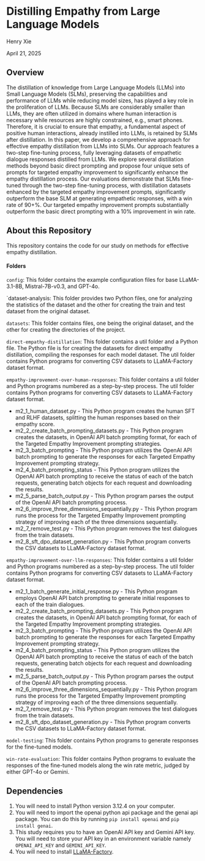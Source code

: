 # Distilling Empathy from Large Language Models
Henry Xie

April 21, 2025

## Overview
The distillation of knowledge from Large Language Models (LLMs) into Small Language Models (SLMs), preserving the capabilities and performance of LLMs while reducing model sizes, has played a key role in the proliferation of LLMs. 
Because SLMs are considerably smaller than LLMs, they are often utilized in domains where human interaction is necessary while resources are highly constrained, e.g., smart phones. 
Therefore, it is crucial to ensure that empathy, a fundamental aspect of positive human interactions, already instilled into LLMs, is retained by SLMs after distillation.
In this paper, we develop a comprehensive approach for effective empathy distillation from LLMs into SLMs. Our approach features a two-step fine-tuning process, fully leveraging datasets of empathetic dialogue responses distilled from LLMs. 
We explore several distillation methods beyond basic direct prompting and propose four unique sets of prompts for targeted empathy improvement to significantly enhance the empathy distillation process. 
Our evaluations demonstrate that SLMs fine-tuned through the two-step fine-tuning process, with distillation datasets enhanced by the targeted empathy improvement prompts, significantly outperform the base SLM at generating empathetic responses, with a win rate of 90+\%. 
Our targeted empathy improvement prompts substantially outperform the basic direct prompting with a 10\% improvement in win rate.

## About this Repository
This repository contains the code for our study on methods for effective empathy distillation.

####  Folders
`config`: This folder contains the example configuration files for base LLaMA-3.1-8B, Mistral-7B-v0.3, and GPT-4o.

`dataset-analysis: This folder provides two Python files, one for analyzing the statistics of the dataset and the other for creating the train and test dataset from the original dataset.

`datasets`: This folder contains files, one being the original dataset, and the other for creating the directories of the project.

`direct-empathy-distillation`: This folder contains a util folder and a Python file. The Python file is for creating the datasets for direct empathy distillation, compiling the responses for each model dataset. The util folder contains Python programs for converting CSV datasets to LLaMA-Factory dataset format.

`empathy-improvement-over-human-responses`: This folder contains a util folder and Python programs numbered as a step-by-step process. The util folder contains Python programs for converting CSV datasets to LLaMA-Factory dataset format.
* m2_1_human_dataset.py - This Python program creates the human SFT and RLHF datasets, splitting the human responses based on their empathy score.
* m2_2_create_batch_prompting_datasets.py - This Python program creates the datasets, in OpenAI API batch prompting format, for each of the Targeted Empathy Improvement prompting strategies.
* m2_3_batch_prompting - This Python program utilizes the OpenAI API batch prompting to generate the responses for each Targeted Empathy Improvement prompting strategy.
* m2_4_batch_prompting_status - This Python program utilizes the OpenAI API batch prompting to receive the status of each of the batch requests, generating batch objects for each request and downloading the results.
* m2_5_parse_batch_output.py - This Python program parses the output of the OpenAI API batch prompting process.
* m2_6_improve_three_dimensions_sequentially.py - This Python program runs the process for the Targeted Empathy Improvement prompting strategy of improving each of the three dimensions sequentially.
* m2_7_remove_test.py - This Python program removes the test dialogues from the train datasets.
* m2_8_sft_dpo_dataset_generation.py - This Python program converts the CSV datasets to LLaMA-Factory dataset format.

`empathy-improvement-over-llm-responses`: This folder contains a util folder and Python programs numbered as a step-by-step process. The util folder contains Python programs for converting CSV datasets to LLaMA-Factory dataset format.
* m2_1_batch_generate_initial_response.py - This Python program employs OpenAI API batch prompting to generate initial responses to each of the train dialogues.
* m2_2_create_batch_prompting_datasets.py - This Python program creates the datasets, in OpenAI API batch prompting format, for each of the Targeted Empathy Improvement prompting strategies.
* m2_3_batch_prompting - This Python program utilizes the OpenAI API batch prompting to generate the responses for each Targeted Empathy Improvement prompting strategy.
* m2_4_batch_prompting_status - This Python program utilizes the OpenAI API batch prompting to receive the status of each of the batch requests, generating batch objects for each request and downloading the results.
* m2_5_parse_batch_output.py - This Python program parses the output of the OpenAI API batch prompting process.
* m2_6_improve_three_dimensions_sequentially.py - This Python program runs the process for the Targeted Empathy Improvement prompting strategy of improving each of the three dimensions sequentially.
* m2_7_remove_test.py - This Python program removes the test dialogues from the train datasets.
* m2_8_sft_dpo_dataset_generation.py - This Python program converts the CSV datasets to LLaMA-Factory dataset format.

`model-testing`: This folder contains Python programs to generate responses for the fine-tuned models.

`win-rate-evaluation`: This folder contains Python programs to evaluate the responses of the fine-tuned models along the win rate metric, judged by either GPT-4o or Gemini.

## Dependencies
1. You will need to install Python version 3.12.4 on your computer.
2. You will need to import the openai python api package and the genai api package. You can do this by running `pip install openai` and `pip install genai`.
3. This study requires you to have an OpenAI API key and Gemini API key. You will need to store your API key in an environment variable namely `OPENAI_API_KEY` and `GEMINI_API_KEY`.
4. You will need to install [LLaMA-Factory](https://github.com/hiyouga/LLaMA-Factory).

